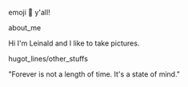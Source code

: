emoji :dog: y'all!

about_me

Hi I'm Leinald and I like to take pictures.

hugot_lines/other_stuffs

"Forever is not a length of time. It's a state of mind."
